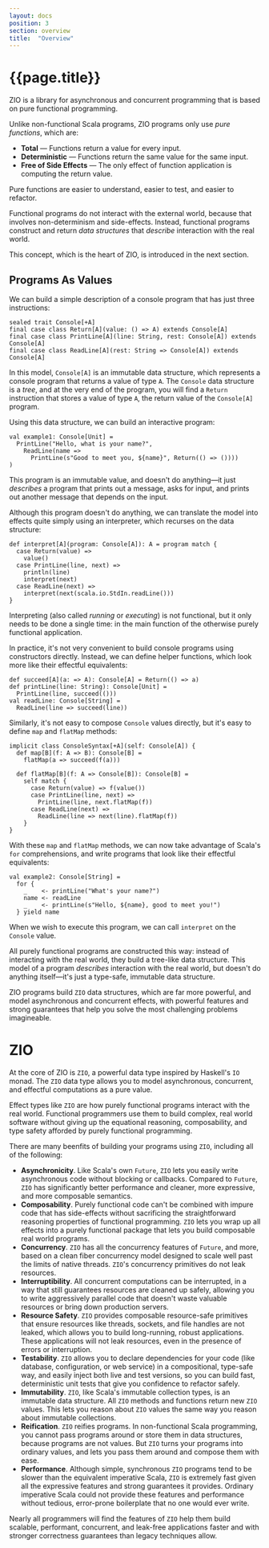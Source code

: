 ```yaml
---
layout: docs
position: 3
section: overview
title:  "Overview"
---
```

# {{page.title}}

ZIO is a library for asynchronous and concurrent programming that is based on pure functional programming.

Unlike non-functional Scala programs, ZIO programs only use _pure functions_, which are:

 * **Total** — Functions return a value for every input.
 * **Deterministic** — Functions return the same value for the same input.
 * **Free of Side Effects** — The only effect of function application is computing the return value.

Pure functions are easier to understand, easier to test, and easier to refactor.

Functional programs do not interact with the external world, because that involves non-determinism and side-effects. Instead, functional programs construct and return _data structures_ that _describe_ interaction with the real world.

This concept, which is the heart of ZIO, is introduced in the next section.

## Programs As Values

We can build a simple description of a console program that has just three instructions:

```tut
sealed trait Console[+A]
final case class Return[A](value: () => A) extends Console[A]
final case class PrintLine[A](line: String, rest: Console[A]) extends Console[A]
final case class ReadLine[A](rest: String => Console[A]) extends Console[A]
```

In this model, `Console[A]` is an immutable data structure, which represents a console program that returns a value of type `A`. The `Console` data structure is a _tree_, and at the very end of the program, you will find a `Return` instruction that stores a value of type `A`, the return value of the `Console[A]` program.

Using this data structure, we can build an interactive program:

```tut
val example1: Console[Unit] = 
  PrintLine("Hello, what is your name?",
    ReadLine(name =>
      PrintLine(s"Good to meet you, ${name}", Return(() => ())))
)
```

This program is an immutable value, and doesn't do anything&mdash;it just _describes_ a program that prints out a message, asks for input, and prints out another message that depends on the input. 

Although this program doesn't do anything, we can translate the model into effects quite simply using an interpreter, which recurses on the data structure:

```tut
def interpret[A](program: Console[A]): A = program match {
  case Return(value) => 
    value()
  case PrintLine(line, next) => 
    println(line)
    interpret(next)
  case ReadLine(next) =>
    interpret(next(scala.io.StdIn.readLine()))
}
```

Interpreting (also called _running_ or _executing_) is not functional, but it only needs to be done a single time: in the main function of the otherwise purely functional application.

In practice, it's not very convenient to build console programs using constructors directly. Instead, we can define helper functions, which look more like their effectful equivalents:

```tut
def succeed[A](a: => A): Console[A] = Return(() => a)
def printLine(line: String): Console[Unit] =
  PrintLine(line, succeed(()))
val readLine: Console[String] =
  ReadLine(line => succeed(line))
```

Similarly, it's not easy to compose `Console` values directly, but it's easy to define `map` and `flatMap` methods:

```tut
implicit class ConsoleSyntax[+A](self: Console[A]) {
  def map[B](f: A => B): Console[B] =
    flatMap(a => succeed(f(a)))

  def flatMap[B](f: A => Console[B]): Console[B] =
    self match {
      case Return(value) => f(value())
      case PrintLine(line, next) =>
        PrintLine(line, next.flatMap(f))
      case ReadLine(next) =>
        ReadLine(line => next(line).flatMap(f))
    }
}
```

With these `map` and `flatMap` methods, we can now take advantage of Scala's `for` comprehensions, and write programs that look like their effectful equivalents:

```tut
val example2: Console[String] =
  for {
    _    <- printLine("What's your name?")
    name <- readLine
    _    <- printLine(s"Hello, ${name}, good to meet you!")
  } yield name
```

When we wish to execute this program, we can call `interpret` on the `Console` value. 

All purely functional programs are constructed this way: instead of interacting with the real world, they build a tree-like data structure. This model of a program _describes_ interaction with the real world, but doesn't do anything itself&mdash;it's just a type-safe, immutable data structure.

ZIO programs build `ZIO` data structures, which are far more powerful, and model asynchronous and concurrent effects, with powerful features and strong guarantees that help you solve the most challenging problems imagineable.

# ZIO

At the core of ZIO is `ZIO`, a powerful data type inspired by Haskell's `IO` monad. The `ZIO` data type allows you to model asynchronous, concurrent, and effectful computations as a pure value.

Effect types like `ZIO` are how purely functional programs interact with the real world. Functional programmers use them to build complex, real world software without giving up the equational reasoning, composability, and type safety afforded by purely functional programming.

There are many beenfits of building your programs using `ZIO`, including all of the following:

 * **Asynchronicity**. Like Scala's own `Future`, `ZIO` lets you easily write asynchronous code without blocking or callbacks. Compared to `Future`, `ZIO` has significantly better performance and cleaner, more expressive, and more composable semantics.
 * **Composability**. Purely functional code can't be combined with impure code that has side-effects without sacrificing the straightforward reasoning properties of functional programming. `ZIO` lets you wrap up all effects into a purely functional package that lets you build composable real world programs.
 * **Concurrency**. `ZIO` has all the concurrency features of `Future`, and more, based on a clean fiber concurrency model designed to scale well past the limits of native threads. `ZIO`'s concurrency primitives do not leak resources.
 * **Interruptibility**. All concurrent computations can be interrupted, in a way that still guarantees resources are cleaned up safely, allowing you to write aggressively parallel code that doesn't waste valuable resources or bring down production servers.
 * **Resource Safety**. `ZIO` provides composable resource-safe primitives that ensure resources like threads, sockets, and file handles are not leaked, which allows you to build long-running, robust applications. These applications will not leak resources, even in the presence of errors or interruption.
 * **Testability**. `ZIO` allows you to declare dependencies for your code (like database, configuration, or web service) in a compositional, type-safe way, and easily inject both live and test versions, so you can build fast, deterministic unit tests that give you confidence to refactor safely.
 * **Immutability**. `ZIO`, like Scala's immutable collection types, is an immutable data structure. All `ZIO` methods and functions return new `ZIO` values. This lets you reason about `ZIO` values the same way you reason about immutable collections.
 * **Reification**. `ZIO` reifies programs. In non-functional Scala programming, you cannot pass programs around or store them in data structures, because programs are not values. But `ZIO` turns your programs into ordinary values, and lets you pass them around and compose them with ease.
 * **Performance**. Although simple, synchronous `ZIO` programs tend to be slower than the equivalent imperative Scala, `ZIO` is extremely fast given all the expressive features and strong guarantees it provides. Ordinary imperative Scala could not provide these features and performance without tedious, error-prone boilerplate that no one would ever write.

Nearly all programmers will find the features of `ZIO` help them build scalable, performant, concurrent, and leak-free applications faster and with stronger correctness guarantees than legacy techniques allow.

